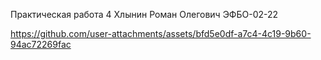 Практическая работа 4
Хлынин Роман Олегович ЭФБО-02-22



https://github.com/user-attachments/assets/bfd5e0df-a7c4-4c19-9b60-94ac72269fac

